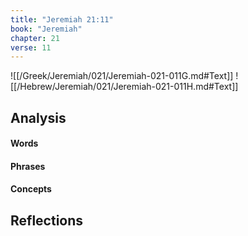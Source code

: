 ```yaml
---
title: "Jeremiah 21:11"
book: "Jeremiah"
chapter: 21
verse: 11
---
```

![[/Greek/Jeremiah/021/Jeremiah-021-011G.md#Text]]
![[/Hebrew/Jeremiah/021/Jeremiah-021-011H.md#Text]]

## Analysis

#### Words

#### Phrases

#### Concepts

## Reflections
